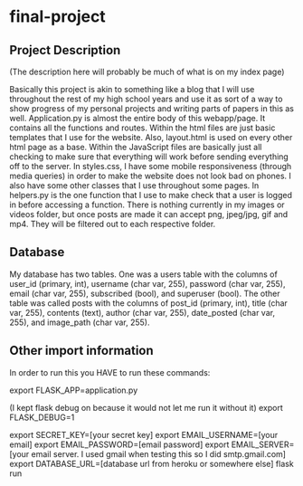 # final-project

## Project Description

(The description here will probably be much of what is on my index page)

Basically this project is akin to something like a blog that I will use throughout the rest of my high school years and use it as sort of a way to show progress of my personal projects and writing parts of papers in this as well. Application.py is almost the entire body of this webapp/page. It contains all the functions and routes. Within the html files are just basic templates that I use for the website. Also, layout.html is used on every other html page as a base. Within the JavaScript files are basically just all checking to make sure that everything will work before sending everything off to the server. In styles.css, I have some mobile responsiveness (through media queries) in order to make the website does not look bad on phones. I also have some other classes that I use throughout some pages. In helpers.py is the one function that I use to make check that a user is logged in before accessing a function. There is nothing currently in my images or videos folder, but once posts are made it can accept png, jpeg/jpg, gif and mp4. They will be filtered out to each respective folder.

## Database

My database has two tables. One was a users table with the columns of user_id (primary, int), username (char var, 255), password (char var, 255), email (char var, 255), subscribed (bool), and superuser (bool). The other table was called posts with the columns of post_id (primary, int), title (char var, 255), contents (text), author (char var, 255), date_posted (char var, 255), and image_path (char var, 255).

## Other import information

In order to run this you HAVE to run these commands: 

export FLASK_APP=application.py

(I kept flask debug on because it would not let me run it without it)
export FLASK_DEBUG=1

export SECRET_KEY=[your secret key]
export EMAIL_USERNAME=[your email]
export EMAIL_PASSWORD=[email password]
export EMAIL_SERVER=[your email server. I used gmail when testing this so I did smtp.gmail.com]
export DATABASE_URL=[database url from heroku or somewhere else]
flask run
